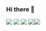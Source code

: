 ### Hi there 👋
<img src="https://github-readme-stats.vercel.app/api?username=Sandeep-sk&show_icons=true&theme=algolia">
<img src="https://github-readme-stats.vercel.app/api/top-langs/?username=Sandeep-sk&layout=compact&langs_count=10&show_icons=true&theme=algolia">
<img src="https://github-profile-trophy.vercel.app/?username=Sandeep-sk">
<img src="https://github-readme-stats.vercel.app/api/pin/?username=Sandeep-sk&repo=Alarm-clock"><img src="https://github.com/Sandeep-sk/Alarm-clock">
